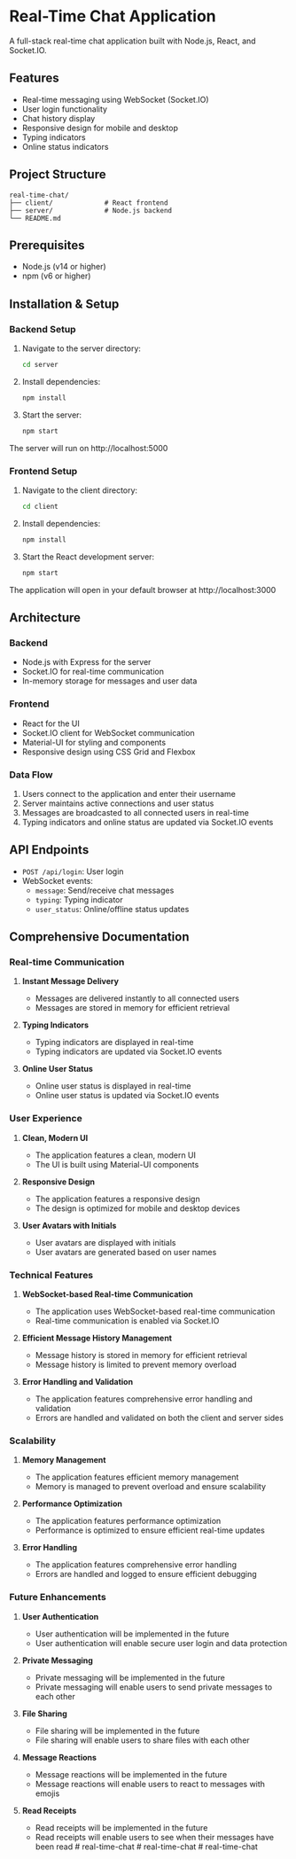 # Real-Time Chat Application

A full-stack real-time chat application built with Node.js, React, and Socket.IO.

## Features

- Real-time messaging using WebSocket (Socket.IO)
- User login functionality
- Chat history display
- Responsive design for mobile and desktop
- Typing indicators
- Online status indicators

## Project Structure

```
real-time-chat/
├── client/             # React frontend
├── server/             # Node.js backend
└── README.md
```

## Prerequisites

- Node.js (v14 or higher)
- npm (v6 or higher)

## Installation & Setup

### Backend Setup

1. Navigate to the server directory:
   ```bash
   cd server
   ```

2. Install dependencies:
   ```bash
   npm install
   ```

3. Start the server:
   ```bash
   npm start
   ```

The server will run on http://localhost:5000

### Frontend Setup

1. Navigate to the client directory:
   ```bash
   cd client
   ```

2. Install dependencies:
   ```bash
   npm install
   ```

3. Start the React development server:
   ```bash
   npm start
   ```

The application will open in your default browser at http://localhost:3000

## Architecture

### Backend
- Node.js with Express for the server
- Socket.IO for real-time communication
- In-memory storage for messages and user data

### Frontend
- React for the UI
- Socket.IO client for WebSocket communication
- Material-UI for styling and components
- Responsive design using CSS Grid and Flexbox

### Data Flow
1. Users connect to the application and enter their username
2. Server maintains active connections and user status
3. Messages are broadcasted to all connected users in real-time
4. Typing indicators and online status are updated via Socket.IO events

## API Endpoints

- `POST /api/login`: User login
- WebSocket events:
  - `message`: Send/receive chat messages
  - `typing`: Typing indicator
  - `user_status`: Online/offline status updates

## Comprehensive Documentation

### Real-time Communication

1. **Instant Message Delivery**
   - Messages are delivered instantly to all connected users
   - Messages are stored in memory for efficient retrieval

2. **Typing Indicators**
   - Typing indicators are displayed in real-time
   - Typing indicators are updated via Socket.IO events

3. **Online User Status**
   - Online user status is displayed in real-time
   - Online user status is updated via Socket.IO events

### User Experience

1. **Clean, Modern UI**
   - The application features a clean, modern UI
   - The UI is built using Material-UI components

2. **Responsive Design**
   - The application features a responsive design
   - The design is optimized for mobile and desktop devices

3. **User Avatars with Initials**
   - User avatars are displayed with initials
   - User avatars are generated based on user names

### Technical Features

1. **WebSocket-based Real-time Communication**
   - The application uses WebSocket-based real-time communication
   - Real-time communication is enabled via Socket.IO

2. **Efficient Message History Management**
   - Message history is stored in memory for efficient retrieval
   - Message history is limited to prevent memory overload

3. **Error Handling and Validation**
   - The application features comprehensive error handling and validation
   - Errors are handled and validated on both the client and server sides

### Scalability

1. **Memory Management**
   - The application features efficient memory management
   - Memory is managed to prevent overload and ensure scalability

2. **Performance Optimization**
   - The application features performance optimization
   - Performance is optimized to ensure efficient real-time updates

3. **Error Handling**
   - The application features comprehensive error handling
   - Errors are handled and logged to ensure efficient debugging

### Future Enhancements

1. **User Authentication**
   - User authentication will be implemented in the future
   - User authentication will enable secure user login and data protection

2. **Private Messaging**
   - Private messaging will be implemented in the future
   - Private messaging will enable users to send private messages to each other

3. **File Sharing**
   - File sharing will be implemented in the future
   - File sharing will enable users to share files with each other

4. **Message Reactions**
   - Message reactions will be implemented in the future
   - Message reactions will enable users to react to messages with emojis

5. **Read Receipts**
   - Read receipts will be implemented in the future
   - Read receipts will enable users to see when their messages have been read
#   r e a l - t i m e - c h a t  
 #   r e a l - t i m e - c h a t  
 #   r e a l - t i m e - c h a t  
 